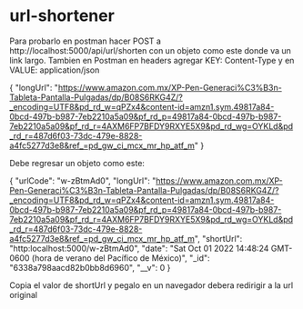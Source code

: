 # url-shortener

Para probarlo en postman hacer POST a http://localhost:5000/api/url/shorten con un objeto como este donde va un link largo.
Tambien en Postman en headers agregar KEY: Content-Type y en VALUE: application/json

{
"longUrl": "https://www.amazon.com.mx/XP-Pen-Generaci%C3%B3n-Tableta-Pantalla-Pulgadas/dp/B08S6RKG4Z/?_encoding=UTF8&pd_rd_w=qPZx4&content-id=amzn1.sym.49817a84-0bcd-497b-b987-7eb2210a5a09&pf_rd_p=49817a84-0bcd-497b-b987-7eb2210a5a09&pf_rd_r=4AXM6FP7BFDY9RXYE5X9&pd_rd_wg=OYKLd&pd_rd_r=487d6f03-73dc-479e-8828-a4fc5277d3e8&ref_=pd_gw_ci_mcx_mr_hp_atf_m"
}

Debe regresar un objeto como este:

{
"urlCode": "w-zBtmAd0",
"longUrl": "https://www.amazon.com.mx/XP-Pen-Generaci%C3%B3n-Tableta-Pantalla-Pulgadas/dp/B08S6RKG4Z/?_encoding=UTF8&pd_rd_w=qPZx4&content-id=amzn1.sym.49817a84-0bcd-497b-b987-7eb2210a5a09&pf_rd_p=49817a84-0bcd-497b-b987-7eb2210a5a09&pf_rd_r=4AXM6FP7BFDY9RXYE5X9&pd_rd_wg=OYKLd&pd_rd_r=487d6f03-73dc-479e-8828-a4fc5277d3e8&ref_=pd_gw_ci_mcx_mr_hp_atf_m",
"shortUrl": "http:localhost:5000/w-zBtmAd0",
"date": "Sat Oct 01 2022 14:48:24 GMT-0600 (hora de verano del Pacífico de México)",
"\_id": "6338a798aacd82b0bb8d6960",
"\_\_v": 0
}

Copia el valor de shortUrl y pegalo en un navegador debera redirigir a la url original
